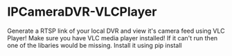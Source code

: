 # IPCameraDVR-VLCPlayer
Generate a RTSP link of your local DVR and view it's camera feed using VLC Player!
Make sure you have VLC media player installed!
If it can't run then one of the libaries would be missing. Install it using pip install <module-name> 
